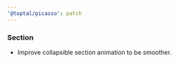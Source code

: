 ```yaml
---
'@toptal/picasso': patch
---
```


### Section

- Improve collapsible section animation to be smoother.

